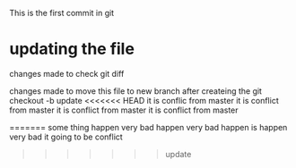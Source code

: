 This is the first commit in git

# updating the file

changes made to check git diff

changes made to move this file to new branch after createing the git checkout -b update
<<<<<<< HEAD
it is conflic from master
it is conflict from master
it is conflict from master
it is conflict from master

=======
some thing happen very bad
happen very bad
happen is happen very bad
it going to be conflict
>>>>>>> update
